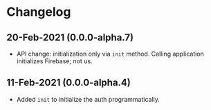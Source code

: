 # Changelog

## 20-Feb-2021 (0.0.0-alpha.7)

- API change: initialization only via `init` method. Calling application initializes Firebase; not us.

## 11-Feb-2021 (0.0.0-alpha.4)

- Added `init` to initialize the auth programmatically.
